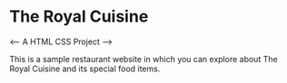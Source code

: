 # The Royal Cuisine

<-- A HTML CSS Project --> 

This is a sample restaurant website in which you can explore about The Royal Cuisine and its special food items.
